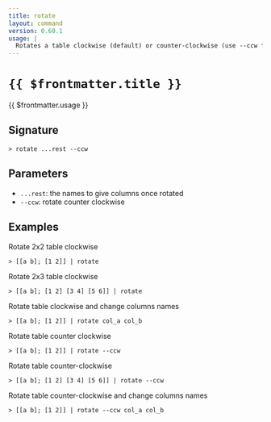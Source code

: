 ```yaml
---
title: rotate
layout: command
version: 0.60.1
usage: |
  Rotates a table clockwise (default) or counter-clockwise (use --ccw flag).
---
```


# `{{ $frontmatter.title }}`

<div style='white-space: pre-wrap;'>{{ $frontmatter.usage }}</div>

## Signature

`> rotate ...rest --ccw`

## Parameters

- `...rest`: the names to give columns once rotated
- `--ccw`: rotate counter clockwise

## Examples

Rotate 2x2 table clockwise

```shell
> [[a b]; [1 2]] | rotate
```

Rotate 2x3 table clockwise

```shell
> [[a b]; [1 2] [3 4] [5 6]] | rotate
```

Rotate table clockwise and change columns names

```shell
> [[a b]; [1 2]] | rotate col_a col_b
```

Rotate table counter clockwise

```shell
> [[a b]; [1 2]] | rotate --ccw
```

Rotate table counter-clockwise

```shell
> [[a b]; [1 2] [3 4] [5 6]] | rotate --ccw
```

Rotate table counter-clockwise and change columns names

```shell
> [[a b]; [1 2]] | rotate --ccw col_a col_b
```
